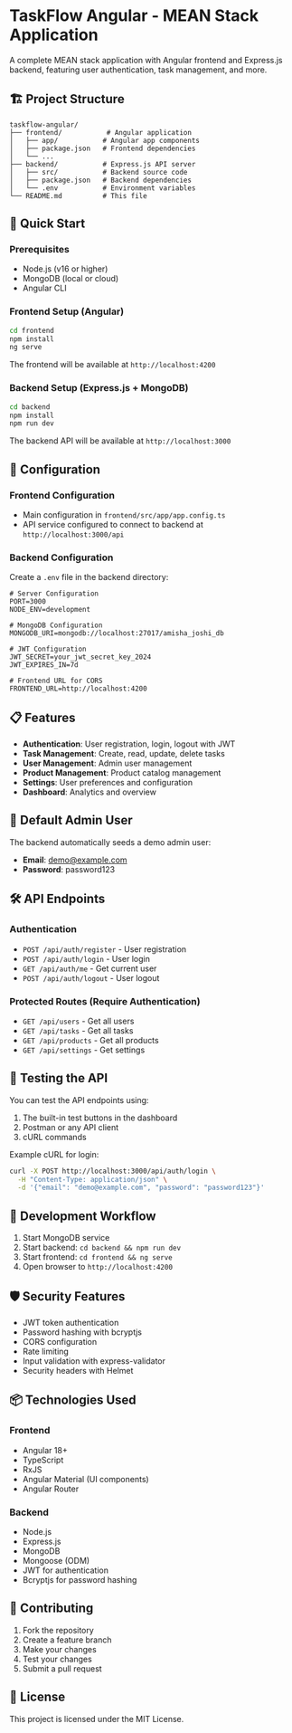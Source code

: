 # TaskFlow Angular - MEAN Stack Application

A complete MEAN stack application with Angular frontend and Express.js backend, featuring user authentication, task management, and more.

## 🏗️ Project Structure

```
taskflow-angular/
├── frontend/           # Angular application
│   ├── app/           # Angular app components
│   ├── package.json   # Frontend dependencies
│   └── ...
├── backend/           # Express.js API server
│   ├── src/           # Backend source code
│   ├── package.json   # Backend dependencies
│   └── .env           # Environment variables
└── README.md          # This file
```

## 🚀 Quick Start

### Prerequisites
- Node.js (v16 or higher)
- MongoDB (local or cloud)
- Angular CLI

### Frontend Setup (Angular)

```bash
cd frontend
npm install
ng serve
```

The frontend will be available at `http://localhost:4200`

### Backend Setup (Express.js + MongoDB)

```bash
cd backend
npm install
npm run dev
```

The backend API will be available at `http://localhost:3000`

## 🔧 Configuration

### Frontend Configuration
- Main configuration in `frontend/src/app/app.config.ts`
- API service configured to connect to backend at `http://localhost:3000/api`

### Backend Configuration
Create a `.env` file in the backend directory:

```env
# Server Configuration
PORT=3000
NODE_ENV=development

# MongoDB Configuration
MONGODB_URI=mongodb://localhost:27017/amisha_joshi_db

# JWT Configuration
JWT_SECRET=your_jwt_secret_key_2024
JWT_EXPIRES_IN=7d

# Frontend URL for CORS
FRONTEND_URL=http://localhost:4200
```

## 📋 Features

- **Authentication**: User registration, login, logout with JWT
- **Task Management**: Create, read, update, delete tasks
- **User Management**: Admin user management
- **Product Management**: Product catalog management
- **Settings**: User preferences and configuration
- **Dashboard**: Analytics and overview

## 🔐 Default Admin User

The backend automatically seeds a demo admin user:
- **Email**: demo@example.com
- **Password**: password123

## 🛠️ API Endpoints

### Authentication
- `POST /api/auth/register` - User registration
- `POST /api/auth/login` - User login
- `GET /api/auth/me` - Get current user
- `POST /api/auth/logout` - User logout

### Protected Routes (Require Authentication)
- `GET /api/users` - Get all users
- `GET /api/tasks` - Get all tasks
- `GET /api/products` - Get all products
- `GET /api/settings` - Get settings

## 🧪 Testing the API

You can test the API endpoints using:
1. The built-in test buttons in the dashboard
2. Postman or any API client
3. cURL commands

Example cURL for login:
```bash
curl -X POST http://localhost:3000/api/auth/login \
  -H "Content-Type: application/json" \
  -d '{"email": "demo@example.com", "password": "password123"}'
```

## 🔄 Development Workflow

1. Start MongoDB service
2. Start backend: `cd backend && npm run dev`
3. Start frontend: `cd frontend && ng serve`
4. Open browser to `http://localhost:4200`

## 🛡️ Security Features

- JWT token authentication
- Password hashing with bcryptjs
- CORS configuration
- Rate limiting
- Input validation with express-validator
- Security headers with Helmet

## 📦 Technologies Used

### Frontend
- Angular 18+
- TypeScript
- RxJS
- Angular Material (UI components)
- Angular Router

### Backend
- Node.js
- Express.js
- MongoDB
- Mongoose (ODM)
- JWT for authentication
- Bcryptjs for password hashing

## 🤝 Contributing

1. Fork the repository
2. Create a feature branch
3. Make your changes
4. Test your changes
5. Submit a pull request

## 📄 License

This project is licensed under the MIT License.